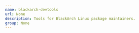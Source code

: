 ```yaml
---
name: blackarch-devtools
url: None
description: Tools for BlackArch Linux package maintainers.
group: None
---
```


